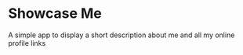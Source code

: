 # Showcase Me
A simple app to display a short description about me and all my online profile links 
